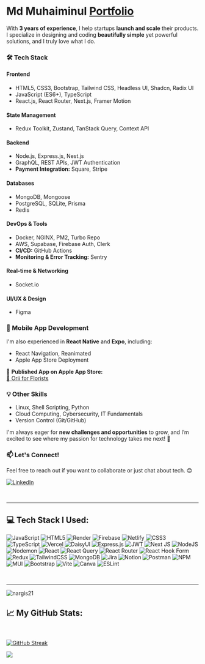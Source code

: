 # Md Muhaiminul <a href="https://muhaiminul101.vercel.app/">Portfolio</a>

With **3 years of experience**, I help startups **launch and scale** their products. I specialize in designing and coding **beautifully simple** yet powerful solutions, and I truly love what I do.  

### 🛠 Tech Stack  
#### **Frontend**  
- HTML5, CSS3, Bootstrap, Tailwind CSS, Headless UI, Shadcn, Radix UI
- JavaScript (ES6+), TypeScript
- React.js, React Router, Next.js, Framer Motion  

#### **State Management**  
- Redux Toolkit, Zustand, TanStack Query, Context API  

#### **Backend**  
- Node.js, Express.js, Nest.js  
- GraphQL, REST APIs, JWT Authentication
- **Payment Integration:** Square, Stripe  

#### **Databases**  
- MongoDB, Mongoose
- PostgreSQL, SQLite, Prisma
- Redis  

#### **DevOps & Tools**  
- Docker, NGINX, PM2, Turbo Repo  
- AWS, Supabase, Firebase Auth, Clerk
- **CI/CD:** GitHub Actions  
- **Monitoring & Error Tracking:** Sentry 

#### **Real-time & Networking**  
- Socket.io  

#### **UI/UX & Design**  
- Figma  

### 📱 Mobile App Development  
I'm also experienced in **React Native** and **Expo**, including:  
- React Navigation, Reanimated  
- Apple App Store Deployment  

📲 **Published App on Apple App Store:**  
[🛒 Orii for Florists](https://apps.apple.com/us/app/orii-for-florists/id6737502039)  

### 💡 Other Skills  
- Linux, Shell Scripting, Python  
- Cloud Computing, Cybersecurity, IT Fundamentals  
- Version Control (Git/GitHub)  

I'm always eager for **new challenges and opportunities** to grow, and I’m excited to see where my passion for technology takes me next! 🚀  

### 📫 Let's Connect!  
Feel free to reach out if you want to collaborate or just chat about tech. 😊

[![LinkedIn](https://img.shields.io/badge/LinkedIn-%230077B5.svg?logo=linkedin&logoColor=white)](https://www.linkedin.com/in/aargon/)

<br />

---

## 💻 Tech Stack I Used:

![JavaScript](https://img.shields.io/badge/javascript-%23323330.svg?style=for-the-badge&logo=javascript&logoColor=%23F7DF1E) ![HTML5](https://img.shields.io/badge/html5-%23E34F26.svg?style=for-the-badge&logo=html5&logoColor=white) ![Render](https://img.shields.io/badge/Render-%46E3B7.svg?style=for-the-badge&logo=render&logoColor=white) ![Firebase](https://img.shields.io/badge/firebase-%23039BE5.svg?style=for-the-badge&logo=firebase) ![Netlify](https://img.shields.io/badge/netlify-%23000000.svg?style=for-the-badge&logo=netlify&logoColor=#00C7B7) ![CSS3](https://img.shields.io/badge/css3-%231572B6.svg?style=for-the-badge&logo=css3&logoColor=white) ![TypeScript](https://img.shields.io/badge/typescript-%23007ACC.svg?style=for-the-badge&logo=typescript&logoColor=white) ![Vercel](https://img.shields.io/badge/vercel-%23000000.svg?style=for-the-badge&logo=vercel&logoColor=white) ![DaisyUI](https://img.shields.io/badge/daisyui-5A0EF8?style=for-the-badge&logo=daisyui&logoColor=white) ![Express.js](https://img.shields.io/badge/express.js-%23404d59.svg?style=for-the-badge&logo=express&logoColor=%2361DAFB) ![JWT](https://img.shields.io/badge/JWT-black?style=for-the-badge&logo=JSON%20web%20tokens) ![Next JS](https://img.shields.io/badge/Next-black?style=for-the-badge&logo=next.js&logoColor=white) ![NodeJS](https://img.shields.io/badge/node.js-6DA55F?style=for-the-badge&logo=node.js&logoColor=white) ![Nodemon](https://img.shields.io/badge/NODEMON-%23323330.svg?style=for-the-badge&logo=nodemon&logoColor=%BBDEAD) ![React](https://img.shields.io/badge/react-%2320232a.svg?style=for-the-badge&logo=react&logoColor=%2361DAFB) ![React Query](https://img.shields.io/badge/-React%20Query-FF4154?style=for-the-badge&logo=react%20query&logoColor=white) ![React Router](https://img.shields.io/badge/React_Router-CA4245?style=for-the-badge&logo=react-router&logoColor=white) ![React Hook Form](https://img.shields.io/badge/React%20Hook%20Form-%23EC5990.svg?style=for-the-badge&logo=reacthookform&logoColor=white) ![Redux](https://img.shields.io/badge/redux-%23593d88.svg?style=for-the-badge&logo=redux&logoColor=white) ![TailwindCSS](https://img.shields.io/badge/tailwindcss-%2338B2AC.svg?style=for-the-badge&logo=tailwind-css&logoColor=white) ![MongoDB](https://img.shields.io/badge/MongoDB-%234ea94b.svg?style=for-the-badge&logo=mongodb&logoColor=white) ![Jira](https://img.shields.io/badge/jira-%230A0FFF.svg?style=for-the-badge&logo=jira&logoColor=white) ![Notion](https://img.shields.io/badge/Notion-%23000000.svg?style=for-the-badge&logo=notion&logoColor=white) ![Postman](https://img.shields.io/badge/Postman-FF6C37?style=for-the-badge&logo=postman&logoColor=white) ![NPM](https://img.shields.io/badge/NPM-%23CB3837.svg?style=for-the-badge&logo=npm&logoColor=white) ![MUI](https://img.shields.io/badge/MUI-%230081CB.svg?style=for-the-badge&logo=mui&logoColor=white) ![Bootstrap](https://img.shields.io/badge/bootstrap-%238511FA.svg?style=for-the-badge&logo=bootstrap&logoColor=white) ![Vite](https://img.shields.io/badge/vite-%23646CFF.svg?style=for-the-badge&logo=vite&logoColor=white) ![Canva](https://img.shields.io/badge/Canva-%2300C4CC.svg?style=for-the-badge&logo=Canva&logoColor=white) ![ESLint](https://img.shields.io/badge/ESLint-4B3263?style=for-the-badge&logo=eslint&logoColor=white)

<br />

---

<p align="left"> <img src="https://komarev.com/ghpvc/?username=aargon007&label=Profile%20views&color=0e75b6&style=flat" alt="nargis21" /> </p>

## 📈 My GitHub Stats:

</br>

[![GitHub Streak](https://github-readme-streak-stats.herokuapp.com?user=aargon007&theme=highcontrast&card_width=500&border=F0FA05&stroke=F0FA05&ring=F0FA05&fire=F0FA05&sideLabels=F0FA05&currStreakLabel=F0FA05)](https://git.io/streak-stats)

![](https://github-readme-stats.vercel.app/api/top-langs/?username=aargon007&theme=highcontrast&hide_border=false&include_all_commits=true&count_private=false&layout=compact)

</br>
